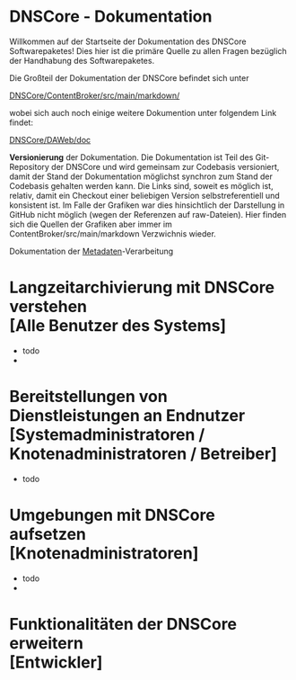 # DNSCore - Dokumentation

Willkommen auf der Startseite der Dokumentation des DNSCore Softwarepaketes! Dies hier ist die primäre Quelle zu allen Fragen bezüglich der Handhabung des Softwarepaketes. 

Die Großteil der Dokumentation der DNSCore befindet sich unter

[DNSCore/ContentBroker/src/main/markdown/](../markdown)

wobei sich auch noch einige weitere Dokumention unter folgendem Link findet:

[DNSCore/DAWeb/doc](../../../../DAWeb/doc)

**Versionierung** der Dokumentation. Die Dokumentation ist Teil des Git-Repository der DNSCore und wird gemeinsam zur Codebasis versioniert, damit der Stand der Dokumentation möglichst synchron zum Stand der Codebasis gehalten werden kann. Die Links sind, soweit es möglich ist, relativ, damit ein Checkout einer beliebigen Version selbstreferentiell und konsistent ist. Im Falle der Grafiken war dies hinsichtlich der Darstellung in GitHub nicht möglich (wegen der Referenzen auf raw-Dateien). Hier finden sich die Quellen der Grafiken aber immer im ContentBroker/src/main/markdown Verzwichnis wieder.

Dokumentation der [Metadaten](2014-09-25_Metadaten_in_DA-NRW.pdf)-Verarbeitung

# Langzeitarchivierung mit DNSCore verstehen<br>[Alle Benutzer des Systems]

* todo
* 

# Bereitstellungen von Dienstleistungen an Endnutzer<br>[Systemadministratoren / Knotenadministratoren / Betreiber]

* todo 

# Umgebungen mit DNSCore aufsetzen<br>[Knotenadministratoren]

* todo
* 
# Funktionalitäten der DNSCore erweitern<br>[Entwickler]
